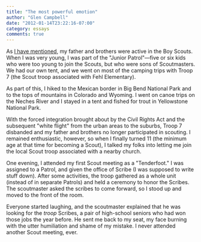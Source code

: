 ```yaml
---
title: "The most powerful emotion"
author: "Glen Campbell"
date: "2012-01-14T23:22:16-07:00"
category: essays
comments: true
---
```


As [I have mentioned](http://broadpool.com/2012/01/10/begin-at-the-beginning/), my father and brothers were active in the Boy Scouts. When I was very young, I was part of the "Junior Patrol"&mdash;five or six kids who were too young to join the Scouts, but who were sons of Scoutmasters.  We had our own tent, and we went on most of the camping trips with Troop 7 (the Scout troop associated with Fehl Elementary).

As part of this, I hiked to the Mexican border in Big Bend National Park and to the tops of mountains in Colorado and Wyoming. I went on canoe trips on the Neches River and I stayed in a tent and fished for trout in Yellowstone National Park.

With the forced integration brought about by the Civil Rights Act and the subsequent "white flight" from the urban areas to the suburbs, Troop 7 disbanded and my father and brothers no longer participated in scouting. I remained enthusiastic, however, so when I finally turned 11 (the minimum age at that time for becoming a Scout), I talked my folks into letting me join the local Scout troop associated with a nearby church.

One evening, I attended my first Scout meeting as a "Tenderfoot." I was assigned to a Patrol, and given the office of Scribe (I was supposed to write stuff down). After some activities, the troop gathered as a whole unit (instead of in separate Patrols) and held a ceremony to honor the Scribes. The scoutmaster asked the scribes to come forward, so I stood up and moved to the front of the room.

Everyone started laughing, and the scoutmaster explained that he was looking for the _troop_ Scribes, a pair of high-school seniors who had won those jobs the year before. He sent me back to my seat, my face burning with the utter humiliation and shame of my mistake.  I never attended another Scout meeting, ever.
